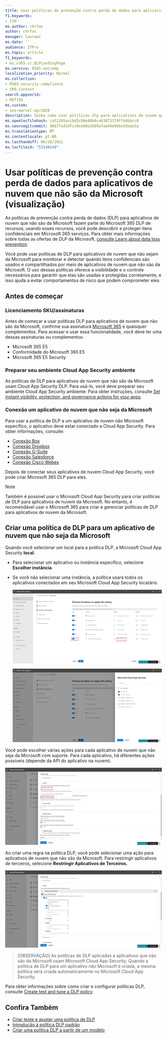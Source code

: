 ```yaml
---
title: Usar políticas de prevenção contra perda de dados para aplicativos de nuvem que não são da Microsoft (visualização)
f1.keywords:
- CSH
ms.author: chrfox
author: chrfox
manager: laurawi
ms.date: ''
audience: ITPro
ms.topic: article
f1_keywords:
- ms.o365.cc.DLPLandingPage
ms.service: O365-seccomp
localization_priority: Normal
ms.collection:
- M365-security-compliance
- SPO_Content
search.appverid:
- MET150
ms.custom:
- seo-marvel-apr2020
description: Saiba como usar políticas dlp para aplicativos de nuvem que não são da Microsoft.
ms.openlocfilehash: ca522b5accbd2c08e80b0ce63871179ff64bbcc8
ms.sourcegitcommit: 46b77a41dfcc0ee80e2b89a7aa49e9bbe5deae5a
ms.translationtype: MT
ms.contentlocale: pt-BR
ms.lasthandoff: 06/26/2021
ms.locfileid: "53149149"
---
```

# <a name="use-data-loss-prevention-policies-for-non-microsoft-cloud-apps-preview"></a>Usar políticas de prevenção contra perda de dados para aplicativos de nuvem que não são da Microsoft (visualização)

As políticas de prevenção contra perda de dados (DLP) para aplicativos de nuvem que não são da Microsoft fazem parte do Microsoft 365 DLP de recursos; usando esses recursos, você pode descobrir e proteger itens confidenciais em Microsoft 365 serviços. Para obter mais informações sobre todas as ofertas de DLP da Microsoft, [consulte Learn about data loss prevention](dlp-learn-about-dlp.md).

Você pode usar políticas de DLP para aplicativos de nuvem que não sejam da Microsoft para monitorar e detectar quando itens confidenciais são usados e compartilhados por meio de aplicativos de nuvem que não são da Microsoft. O uso dessas políticas oferece a visibilidade e o controle necessários para garantir que elas são usadas e protegidas corretamente, e isso ajuda a evitar comportamentos de risco que podem comprometer eles.

## <a name="before-you-begin"></a>Antes de começar

### <a name="skusubscriptions-licensing"></a>Licenciamento SKU/assinaturas

Antes de começar a usar políticas DLP para aplicativos de nuvem que não são da Microsoft, confirme sua assinatura [Microsoft 365](https://www.microsoft.com/microsoft-365/compare-microsoft-365-enterprise-plans?rtc=1) e quaisquer complementos. Para acessar e usar essa funcionalidade, você deve ter uma dessas assinaturas ou complementos:

- Microsoft 365 E5
- Conformidade do Microsoft 365 E5
- Microsoft 365 E5 Security

### <a name="prepare-your-cloud-app-security-environment"></a>Preparar seu ambiente Cloud App Security ambiente

As políticas de DLP para aplicativos de nuvem que não são da Microsoft usam Cloud App Security DLP. Para usá-lo, você deve preparar seu ambiente Cloud App Security ambiente. Para obter instruções, consulte [Set instant visibility, protection, and governance actions for your apps](/cloud-app-security/getting-started-with-cloud-app-security#step-1-set-instant-visibility-protection-and-governance-actions-for-your-apps).

### <a name="connect-a-non-microsoft-cloud-app"></a>Conexão um aplicativo de nuvem que não seja da Microsoft

Para usar a política de DLP a um aplicativo de nuvem não Microsoft específico, o aplicativo deve estar conectado a Cloud App Security. Para obter informações, consulte:

- [Conexão Box](/cloud-app-security/connect-box-to-microsoft-cloud-app-security)
- [Conexão Dropbox](/cloud-app-security/connect-dropbox-to-microsoft-cloud-app-security)
- [Conexão G-Suite](/cloud-app-security/connect-google-apps-to-microsoft-cloud-app-security)
- [Conexão Salesforce](/cloud-app-security/connect-salesforce-to-microsoft-cloud-app-security)
- [Conexão Cisco Webex](/cloud-app-security/connect-webex-to-microsoft-cloud-app-security)

Depois de conectar seus aplicativos de nuvem Cloud App Security, você pode criar Microsoft 365 DLP para eles.

>[!NOTE]
>Também é possível usar o Microsoft Cloud App Security para criar políticas de DLP para aplicativos de nuvem da Microsoft. No entanto, é recomendável usar o Microsoft 365 para criar e gerenciar políticas de DLP para aplicativos de nuvem da Microsoft.

## <a name="create-a-dlp-policy-to-a-non-microsoft-cloud-app"></a>Criar uma política de DLP para um aplicativo de nuvem que não seja da Microsoft

Quando você selecionar um local para a política DLP, a Microsoft Cloud App Security **local.**

- Para selecionar um aplicativo ou instância específico, selecione **Escolher instância**.
- Se você não selecionar uma instância, a política usará todos os aplicativos conectados em seu Microsoft Cloud App Security locatário.

   ![Locais para aplicar a política](../media/1-dlp-non-microsoft-cloud-app-choose-instance.png)

   ![Box-US e Box-General](../media/2-dlp-non-microsoft-cloud-app-box.png)

Você pode escolher várias ações para cada aplicativo de nuvem que não seja da Microsoft com suporte. Para cada aplicativo, há diferentes ações possíveis (depende da API do aplicativo na nuvem).

![Criar regra](../media/3-dlp-non-microsoft-cloud-app-create-rule.png)

Ao criar uma regra na política DLP, você pode selecionar uma ação para aplicativos de nuvem que não são da Microsoft. Para restringir aplicativos de terceiros, selecione **Restringir Aplicativos de Terceiros.**

![Restringir aplicativos de terceiros](../media/4-dlp-non-microsoft-cloud-app-restrict-third-party-apps.png)

>[OBSERVAÇÃO] As políticas de DLP aplicadas a aplicativos que não são da Microsoft usam Microsoft Cloud App Security. Quando a política de DLP para um aplicativo não Microsoft é criada, a mesma política será criada automaticamente no Microsoft Cloud App Security.

Para obter informações sobre como criar e configurar políticas DLP, consulte [Create test and tune a DLP policy](./create-test-tune-dlp-policy.md?view=o365-worldwide).

## <a name="see-also"></a>Confira Também

- [Criar teste e ajustar uma política de DLP](./create-test-tune-dlp-policy.md?view=o365-worldwide)
- [Introdução à política DLP padrão](./get-started-with-the-default-dlp-policy.md?view=o365-worldwide)
- [Criar uma política DLP a partir de um modelo](./create-a-dlp-policy-from-a-template.md?view=o365-worldwide)
